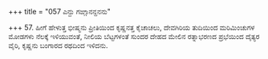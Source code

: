 +++
title = "057 ಎನ್ದು ಗಙ್ಗಾನನ್ದನನು"

+++
57. ಹೀಗೆ ಹೇಳುತ್ತ ಭೀಷ್ಮನು ಪ್ರೀತಿಯಿಂದ ಕೃಷ್ಣನತ್ತ ಕೈಚಾಚಲು, ದೇವಗಿರಿಯ ತುದಿಯಿಂದ ಮರಿಮಿಂಚುಗಳ ಮೋಡಗಳು ನೆಲಕ್ಕೆ ಇಳಿಯುವಂತೆ, ನೀಲಿಯ ಬೆಟ್ಟಗಳಂತೆ ಸುಂದರ ದೇಹದ ಮೇಲಿನ ರತ್ನಾಭರಣದ ಪ್ರಭೆಯಿಂದ ದೈತ್ಯರ ವೈರಿ, ಕೃಷ್ಣನು ಬಂಗಾರದ ರಥದಿಂದ ಇಳಿದನು.